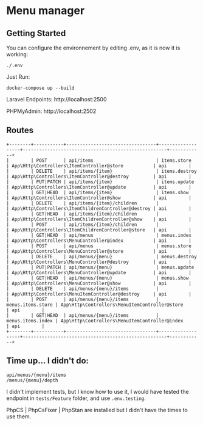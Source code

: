 # Menu manager


## Getting Started

You can configure the environnement by editing .env, as it is now it is working: 
```
./.env
```

Just Run:
```
docker-compose up --build
```

Laravel Endpoints: http://localhost:2500

PHPMyAdmin: http://localhost:2502

## Routes

```
+--------+-----------+---------------------------------+-------------------+-----------------------------------------------------+------------+
|        | POST      | api/items                       | items.store       | App\Http\Controllers\ItemController@store           | api        |
|        | DELETE    | api/items/{item}                | items.destroy     | App\Http\Controllers\ItemController@destroy         | api        |
|        | PUT|PATCH | api/items/{item}                | items.update      | App\Http\Controllers\ItemController@update          | api        |
|        | GET|HEAD  | api/items/{item}                | items.show        | App\Http\Controllers\ItemController@show            | api        |
|        | DELETE    | api/items/{item}/children       |                   | App\Http\Controllers\ItemChildrenController@destroy | api        |
|        | GET|HEAD  | api/items/{item}/children       |                   | App\Http\Controllers\ItemChildrenController@show    | api        |
|        | POST      | api/items/{item}/children       |                   | App\Http\Controllers\ItemChildrenController@store   | api        |
|        | GET|HEAD  | api/menus                       | menus.index       | App\Http\Controllers\MenuController@index           | api        |
|        | POST      | api/menus                       | menus.store       | App\Http\Controllers\MenuController@store           | api        |
|        | DELETE    | api/menus/{menu}                | menus.destroy     | App\Http\Controllers\MenuController@destroy         | api        |
|        | PUT|PATCH | api/menus/{menu}                | menus.update      | App\Http\Controllers\MenuController@update          | api        |
|        | GET|HEAD  | api/menus/{menu}                | menus.show        | App\Http\Controllers\MenuController@show            | api        |
|        | DELETE    | api/menus/{menu}/items          |                   | App\Http\Controllers\MenuItemController@destroy     | api        |
|        | POST      | api/menus/{menu}/items          | menus.items.store | App\Http\Controllers\MenuItemController@store       | api        |
|        | GET|HEAD  | api/menus/{menu}/items          | menus.items.index | App\Http\Controllers\MenuItemController@index       | api        |
+--------+-----------+---------------------------------+-------------------+-----------------------------------------------------+------------+
```

## Time up... I didn't do:

```
api/menus/{menu}/items 
/menus/{menu}/depth
```

I didn't implement tests, but I know how to use it, I would have tested the endpoint in ```tests/Feature``` folder, and use ```.env.testing```.

PhpCS | PhpCsFixer | PhpStan are installed but I didn't have the times to use them.
